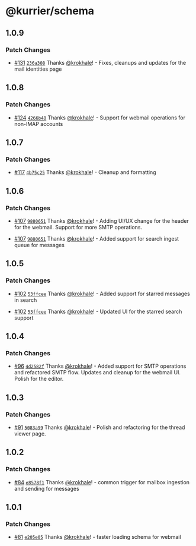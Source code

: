 # @kurrier/schema

## 1.0.9

### Patch Changes

- [#131](https://github.com/kurrier-org/kurrier/pull/131) [`236a308`](https://github.com/kurrier-org/kurrier/commit/236a308106bcc567946044f9958446af7d7be056) Thanks [@krokhale](https://github.com/krokhale)! - Fixes, cleanups and updates for the mail identities page

## 1.0.8

### Patch Changes

- [#124](https://github.com/kurrier-org/kurrier/pull/124) [`4266b48`](https://github.com/kurrier-org/kurrier/commit/4266b48470268c76fc3b23f8ad380c74f97f7f02) Thanks [@krokhale](https://github.com/krokhale)! - Support for webmail operations for non-IMAP accounts

## 1.0.7

### Patch Changes

- [#117](https://github.com/kurrier-org/kurrier/pull/117) [`4b75c25`](https://github.com/kurrier-org/kurrier/commit/4b75c2590dd8dbb6815a2a6470142a70f56783e5) Thanks [@krokhale](https://github.com/krokhale)! - Cleanup and formatting

## 1.0.6

### Patch Changes

- [#107](https://github.com/kurrier-org/kurrier/pull/107) [`9880651`](https://github.com/kurrier-org/kurrier/commit/9880651b4beae1b7046fafb14aafc762c2c6e6e4) Thanks [@krokhale](https://github.com/krokhale)! - Adding UI/UX change for the header for the webmail. Support for more SMTP operations.

- [#107](https://github.com/kurrier-org/kurrier/pull/107) [`9880651`](https://github.com/kurrier-org/kurrier/commit/9880651b4beae1b7046fafb14aafc762c2c6e6e4) Thanks [@krokhale](https://github.com/krokhale)! - Added support for search ingest queue for messages

## 1.0.5

### Patch Changes

- [#102](https://github.com/kurrier-org/kurrier/pull/102) [`53ffcee`](https://github.com/kurrier-org/kurrier/commit/53ffceeb6f442cb0b9e4ffb2f8252777f861dd0e) Thanks [@krokhale](https://github.com/krokhale)! - Added support for starred messages in search

- [#102](https://github.com/kurrier-org/kurrier/pull/102) [`53ffcee`](https://github.com/kurrier-org/kurrier/commit/53ffceeb6f442cb0b9e4ffb2f8252777f861dd0e) Thanks [@krokhale](https://github.com/krokhale)! - Updated UI for the starred search support

## 1.0.4

### Patch Changes

- [#96](https://github.com/kurrier-org/kurrier/pull/96) [`4d2582f`](https://github.com/kurrier-org/kurrier/commit/4d2582fa3a6f569449ffc17b8b98df7553175f0e) Thanks [@krokhale](https://github.com/krokhale)! - Added support for SMTP operations and refactored SMTP flow. Updates and cleanup for the webmail UI. Polish for the editor.

## 1.0.3

### Patch Changes

- [#91](https://github.com/kurrier-org/kurrier/pull/91) [`5083a99`](https://github.com/kurrier-org/kurrier/commit/5083a9903a7bf8326c796bf05f77e7c2b7113aca) Thanks [@krokhale](https://github.com/krokhale)! - Polish and refactoring for the thread viewer page.

## 1.0.2

### Patch Changes

- [#84](https://github.com/kurrier-org/kurrier/pull/84) [`e8578f1`](https://github.com/kurrier-org/kurrier/commit/e8578f1ff021627a2e58f05e229b4dce418c4d69) Thanks [@krokhale](https://github.com/krokhale)! - common trigger for mailbox ingestion and sending for messages

## 1.0.1

### Patch Changes

- [#81](https://github.com/kurrier-org/kurrier/pull/81) [`e205e05`](https://github.com/kurrier-org/kurrier/commit/e205e05ac227027914532646ef5e834fdb619371) Thanks [@krokhale](https://github.com/krokhale)! - faster loading schema for webmail
